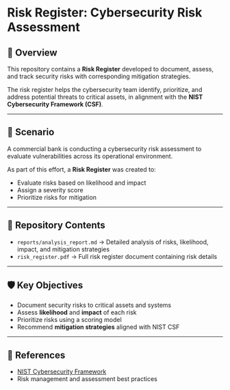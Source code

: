 # Risk Register: Cybersecurity Risk Assessment

## 📌 Overview
This repository contains a **Risk Register** developed to document, assess, and track security risks with corresponding mitigation strategies.  

The risk register helps the cybersecurity team identify, prioritize, and address potential threats to critical assets, in alignment with the **NIST Cybersecurity Framework (CSF)**.

---

## 🏦 Scenario
A commercial bank is conducting a cybersecurity risk assessment to evaluate vulnerabilities across its operational environment.  

As part of this effort, a **Risk Register** was created to:
- Evaluate risks based on likelihood and impact  
- Assign a severity score  
- Prioritize risks for mitigation  

---

## 📂 Repository Contents
- `reports/analysis_report.md` → Detailed analysis of risks, likelihood, impact, and mitigation strategies  
- `risk_register.pdf` → Full risk register document containing risk details  

---

## 🛡️ Key Objectives
- Document security risks to critical assets and systems  
- Assess **likelihood** and **impact** of each risk  
- Prioritize risks using a scoring model  
- Recommend **mitigation strategies** aligned with NIST CSF  

---

## 📖 References
- [NIST Cybersecurity Framework](https://www.nist.gov/cyberframework)  
- Risk management and assessment best practices
